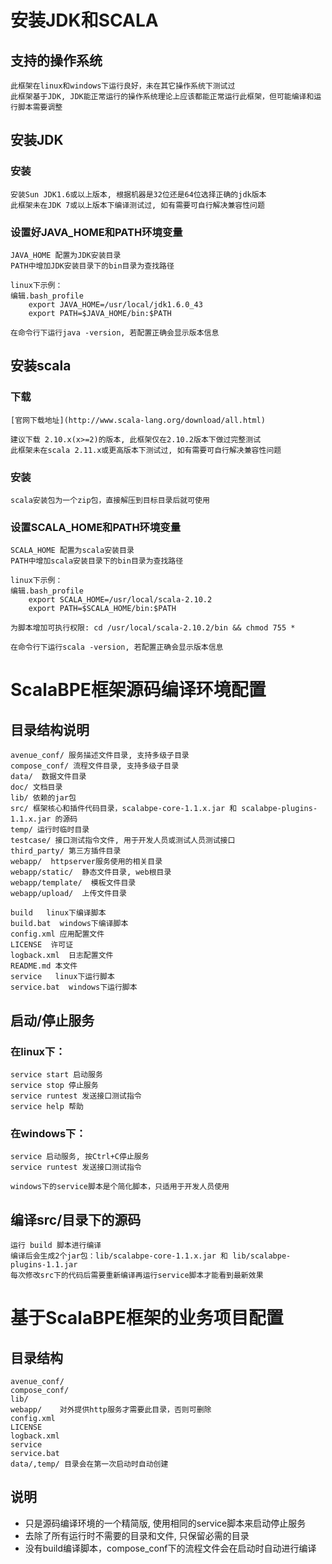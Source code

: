 # 安装JDK和SCALA

## 支持的操作系统

	此框架在linux和windows下运行良好，未在其它操作系统下测试过
	此框架基于JDK, JDK能正常运行的操作系统理论上应该都能正常运行此框架，但可能编译和运行脚本需要调整

## 安装JDK

### 安装

	安装Sun JDK1.6或以上版本, 根据机器是32位还是64位选择正确的jdk版本
	此框架未在JDK 7或以上版本下编译测试过, 如有需要可自行解决兼容性问题

### 设置好JAVA_HOME和PATH环境变量

	JAVA_HOME 配置为JDK安装目录
	PATH中增加JDK安装目录下的bin目录为查找路径

	linux下示例：
	编辑.bash_profile
	    export JAVA_HOME=/usr/local/jdk1.6.0_43
	    export PATH=$JAVA_HOME/bin:$PATH

	在命令行下运行java -version, 若配置正确会显示版本信息

## 安装scala

### 下载 

	[官网下载地址](http://www.scala-lang.org/download/all.html)

	建议下载 2.10.x(x>=2)的版本, 此框架仅在2.10.2版本下做过完整测试
	此框架未在scala 2.11.x或更高版本下测试过, 如有需要可自行解决兼容性问题

### 安装

	scala安装包为一个zip包，直接解压到目标目录后就可使用

### 设置SCALA_HOME和PATH环境变量

	SCALA_HOME 配置为scala安装目录
	PATH中增加scala安装目录下的bin目录为查找路径

	linux下示例：
	编辑.bash_profile
	    export SCALA_HOME=/usr/local/scala-2.10.2
	    export PATH=$SCALA_HOME/bin:$PATH

	为脚本增加可执行权限: cd /usr/local/scala-2.10.2/bin && chmod 755 *

	在命令行下运行scala -version, 若配置正确会显示版本信息

# ScalaBPE框架源码编译环境配置

## 目录结构说明

	avenue_conf/ 服务描述文件目录, 支持多级子目录
	compose_conf/ 流程文件目录, 支持多级子目录
	data/  数据文件目录
	doc/ 文档目录
	lib/ 依赖的jar包
	src/ 框架核心和插件代码目录，scalabpe-core-1.1.x.jar 和 scalabpe-plugins-1.1.x.jar 的源码 
	temp/ 运行时临时目录
	testcase/ 接口测试指令文件, 用于开发人员或测试人员测试接口
	third_party/ 第三方插件目录
	webapp/  httpserver服务使用的相关目录
	webapp/static/  静态文件目录, web根目录
	webapp/template/  模板文件目录
	webapp/upload/  上传文件目录

	build   linux下编译脚本
	build.bat  windows下编译脚本
	config.xml 应用配置文件
	LICENSE  许可证
	logback.xml  日志配置文件
	README.md 本文件
	service   linux下运行脚本
	service.bat  windows下运行脚本

## 启动/停止服务

### 在linux下：

	service start 启动服务
	service stop 停止服务
	service runtest 发送接口测试指令
	service help 帮助

### 在windows下：

	service 启动服务, 按Ctrl+C停止服务
	service runtest 发送接口测试指令

	windows下的service脚本是个简化脚本，只适用于开发人员使用

## 编译src/目录下的源码

	运行 build 脚本进行编译
	编译后会生成2个jar包：lib/scalabpe-core-1.1.x.jar 和 lib/scalabpe-plugins-1.1.jar 
	每次修改src下的代码后需要重新编译再运行service脚本才能看到最新效果

# 基于ScalaBPE框架的业务项目配置

## 目录结构

	avenue_conf/ 
	compose_conf/
	lib/
	webapp/    对外提供http服务才需要此目录，否则可删除
	config.xml
	LICENSE
	logback.xml
	service
	service.bat
	data/,temp/ 目录会在第一次启动时自动创建

## 说明
		
* 只是源码编译环境的一个精简版, 使用相同的service脚本来启动停止服务
* 去除了所有运行时不需要的目录和文件, 只保留必需的目录
* 没有build编译脚本，compose_conf下的流程文件会在启动时自动进行编译

